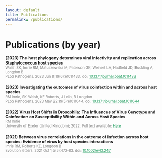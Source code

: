 ```yaml
---
layout: default
title: Publications
permalink: /publications/
---
```


# Publications (by year)
<div>
  <div style="margin-bottom: 20px;">
    <div style="font-weight: bold;font-size: 0.9em;">(2023) The host phylogeny determines viral infectivity and replication across Staphylococcus host species</div>
    <div style="font-size: 0.8em; color: grey;">Walsh SK, Imrie RM, Matuszewska M, Paterson GK, Weinert LA, Hadfield JD, Buckling A, Longdon B</div>
    <div style="font-size: 0.8em; color: grey;">PLoS Pathogens. 2023 Jun 8;19(6):e1011433. doi: <a href="https://doi.org/10.1371/journal.ppat.1011433" style="color: #159957;">10.1371/journal.ppat.1011433</a></div>
  </div>

  <div style="margin-bottom: 20px;">
    <div style="font-weight: bold;font-size: 0.9em;">(2023) Investigating the outcomes of virus coinfection within and across host species</div>
    <div style="font-size: 0.8em; color: grey;">RM Imrie, SK Walsh, KE Roberts, J Lello, B Longdon</div>
    <div style="font-size: 0.8em; color: grey;">PLoS Pathogens. 2023 May 22;19(5):e1011044. doi: <a href="https://doi.org/10.1371/journal.ppat.1011044" style="color: #159957;">10.1371/journal.ppat.1011044</a></div>
  </div>

  <div style="margin-bottom: 20px;">
    <div style="font-weight: bold;font-size: 0.9em;">(2022) Virus Host Shifts in Drosophila: The Influences of Virus Genotype and Coinfection on Susceptibility Within and Across Host Species</div>
    <div style="font-size: 0.8em; color: grey;">RM Imrie</div>
    <div style="font-size: 0.8em; color: grey;">University of Exeter (United Kingdom); 2022. Full text available: <a href="https://www.proquest.com/openview/20fb1a9959299e0e6af257e1976c6b39/1?pq-origsite=gscholar&cbl=51922&diss=y" style="color: #159957;">Here</a></div>
  </div>

  <div style="margin-bottom: 20px;">
    <div style="font-weight: bold;font-size: 0.9em;">(2021) Between virus correlations in the outcome of infection across host species: Evidence of virus by host species interactions</div>
    <div style="font-size: 0.8em; color: grey;">Imrie RM, Roberts KE, Longdon B</div>
    <div style="font-size: 0.8em; color: grey;">Evolution letters. 2021 Oct 1;5(5):472-83. doi: <a href="https://doi.org/10.1002/evl3.247" style="color: #159957;">10.1002/evl3.247</a></div>
  </div>
  
</div>
